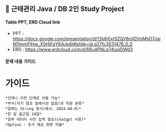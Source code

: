 ## 🚀 근태관리 Java / DB 2인 Study Project
#### Table PPT, ERD Cloud link
* PPT : <https://docs.google.com/presentation/d/12k6j5xtSZQV8oXDVsMhD7JaiM1ImmFIHw_X5HiFqYKA/edit#slide=id.g27fc3531476_0_0>
* ERD : <https://www.erdcloud.com/d/68u4PNLq74juqDWd3>

#### 문제 내용 가이드

# 가이드 
```
*언제나 이전 단계로 이동 가능* 
*부서(자기 참조 릴레시션 없음)과 직원 분류*
*일짜는 String 형식(예시. 2024-08-0)*
*한 달 출근일 24일*
*일부 데이터 사전 입력 필요(chatgpt 사용)*
*Option : 추가 제공 화면 자율*

